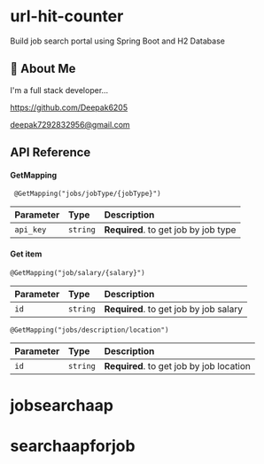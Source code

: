 
#  url-hit-counter

Build job search portal using Spring Boot and H2 Database




 


## 🚀 About Me
I'm a full stack developer...

https://github.com/Deepak6205

deepak7292832956@gmail.com
## API Reference

#### GetMapping

```http
 @GetMapping("jobs/jobType/{jobType}")
```

| Parameter | Type     | Description                |
| :-------- | :------- | :------------------------- |
| `api_key` | `string` | **Required**. to get job by job type |

#### Get item 

```http
@GetMapping("job/salary/{salary}")
```

| Parameter | Type     | Description                       |
| :-------- | :------- | :-------------------------------- |
| `id`      | `string` | **Required**. to get job by job salary  |

```http
@GetMapping("jobs/description/location")
```

| Parameter | Type     | Description                       |
| :-------- | :------- | :-------------------------------- |
| `id`      | `string` | **Required**. to get job by job location  |

# jobsearchaap
# searchaapforjob
